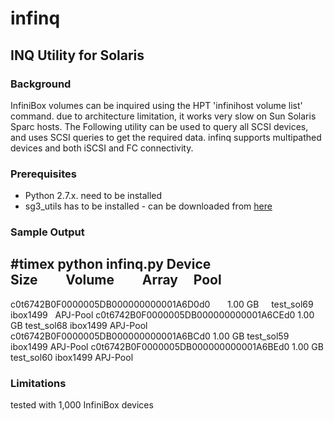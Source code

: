 # infinq

## INQ Utility for Solaris

### Background
InfiniBox volumes can be inquired using the HPT 'infinihost volume list' command. due to architecture limitation, it works very slow on Sun Solaris Sparc hosts.
The Following utility can be used to query all SCSI devices, and uses SCSI queries to get the required data.
infinq supports multipathed devices and both iSCSI and FC connectivity.

### Prerequisites
* Python 2.7.x. need to be installed
* sg3_utils has to be installed - can be downloaded from [here](https://github.com/hreinecke/sg3_utils)


### Sample Output 
#timex python infinq.py
Device                                     Size         Volume          Array      Pool
---------------------------------------------------------------------------------------
c0t6742B0F0000005DB000000000001A6D0d0       1.00 GB     test_sol69      ibox1499   APJ-Pool
c0t6742B0F0000005DB000000000001A6CEd0       1.00 GB     test_sol68      ibox1499   APJ-Pool
c0t6742B0F0000005DB000000000001A6BCd0       1.00 GB     test_sol59      ibox1499   APJ-Pool
c0t6742B0F0000005DB000000000001A6BEd0       1.00 GB     test_sol60      ibox1499   APJ-Pool


### Limitations
tested with 1,000 InfiniBox devices
 

